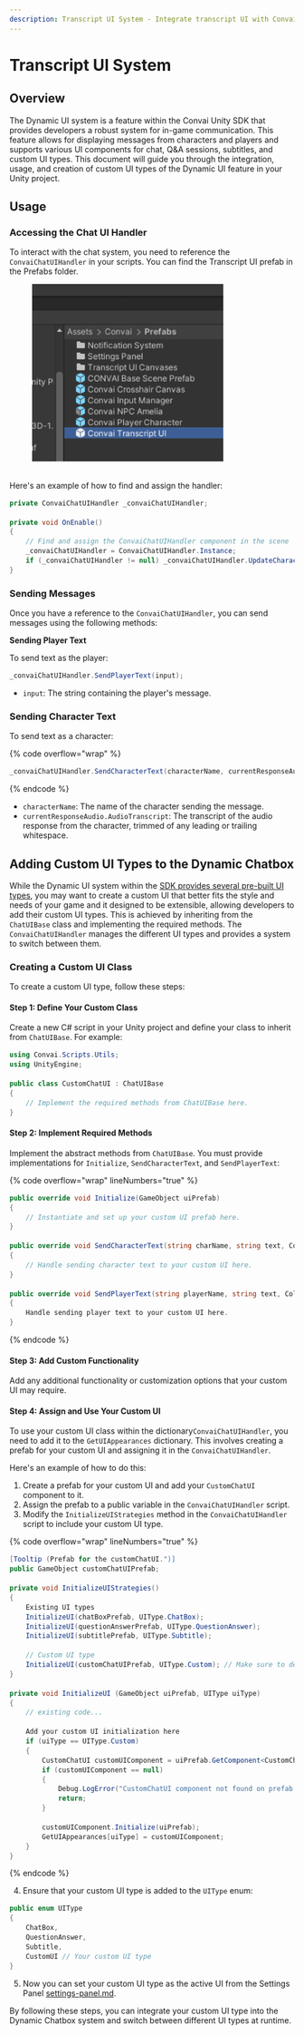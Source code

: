 ```yaml
---
description: Transcript UI System - Integrate transcript UI with Convai's Unity plugin.
---
```


# Transcript UI System

## Overview

The Dynamic UI system is a feature within the Convai Unity SDK that provides developers a robust system for in-game communication. This feature allows for displaying messages from characters and players and supports various UI components for chat, Q\&A sessions, subtitles, and custom UI types. This document will guide you through the integration, usage, and creation of custom UI types of the Dynamic UI feature in your Unity project.

## Usage

### Accessing the Chat UI Handler

To interact with the chat system, you need to reference the `ConvaiChatUIHandler` in your scripts. You can find the Transcript UI prefab in the Prefabs folder.&#x20;

<figure><img src="../../../.gitbook/assets/image 1.png" alt="" width="338"><figcaption></figcaption></figure>

\
Here's an example of how to find and assign the handler:

```csharp
private ConvaiChatUIHandler _convaiChatUIHandler;

private void OnEnable()
{
    // Find and assign the ConvaiChatUIHandler component in the scene
    _convaiChatUIHandler = ConvaiChatUIHandler.Instance;
    if (_convaiChatUIHandler != null) _convaiChatUIHandler.UpdateCharacterList();
}
```

### Sending Messages

Once you have a reference to the `ConvaiChatUIHandler`, you can send messages using the following methods:

**Sending Player Text**

To send text as the player:

```csharp
_convaiChatUIHandler.SendPlayerText(input);
```

* `input`: The string containing the player's message.

### **Sending Character Text**

To send text as a character:

{% code overflow="wrap" %}
```csharp
_convaiChatUIHandler.SendCharacterText(characterName, currentResponseAudio.AudioTranscript.Trim());
```
{% endcode %}

* `characterName`: The name of the character sending the message.
* `currentResponseAudio.AudioTranscript`: The transcript of the audio response from the character, trimmed of any leading or trailing whitespace.

## Adding Custom UI Types to the Dynamic Chatbox

While the Dynamic UI system within the [SDK provides several pre-built UI types](convai-ui-prefabs.md), you may want to create a custom UI that better fits the style and needs of your game and it designed to be extensible, allowing developers to add their custom UI types. This is achieved by inheriting from the `ChatUIBase` class and implementing the required methods. The `ConvaiChatUIHandler` manages the different UI types and provides a system to switch between them.

### Creating a Custom UI Class

To create a custom UI type, follow these steps:

#### Step 1: Define Your Custom Class

Create a new C# script in your Unity project and define your class to inherit from `ChatUIBase`. For example:

```csharp
using Convai.Scripts.Utils;
using UnityEngine;

public class CustomChatUI : ChatUIBase
{
    // Implement the required methods from ChatUIBase here.
}
```

#### Step 2: Implement Required Methods

Implement the abstract methods from `ChatUIBase`. You must provide implementations for `Initialize`, `SendCharacterText`, and `SendPlayerText`:

{% code overflow="wrap" lineNumbers="true" %}
```csharp
public override void Initialize(GameObject uiPrefab)
{
    // Instantiate and set up your custom UI prefab here.
}

public override void SendCharacterText(string charName, string text, Color characterTextColor)
{
    // Handle sending character text to your custom UI here.
}

public override void SendPlayerText(string playerName, string text, Color playerTextColor)
{
    Handle sending player text to your custom UI here.
}
```
{% endcode %}

#### Step 3: Add Custom Functionality

Add any additional functionality or customization options that your custom UI may require.

#### Step 4: Assign and Use Your Custom UI

To use your custom UI class within the dictionary`ConvaiChatUIHandler`, you need to add it to the `GetUIAppearances` dictionary. This involves creating a prefab for your custom UI and assigning it in the `ConvaiChatUIHandler`.

Here's an example of how to do this:

1. Create a prefab for your custom UI and add your `CustomChatUI` component to it.
2. Assign the prefab to a public variable in the `ConvaiChatUIHandler` script.
3. Modify the `InitializeUIStrategies` method in the `ConvaiChatUIHandler` script to include your custom UI type.

{% code overflow="wrap" lineNumbers="true" %}
```csharp
[Tooltip (Prefab for the customChatUI.")]
public GameObject customChatUIPrefab;

private void InitializeUIStrategies()
{
    Existing UI types
    InitializeUI(chatBoxPrefab, UIType.ChatBox);
    InitializeUI(questionAnswerPrefab, UIType.QuestionAnswer);
    InitializeUI(subtitlePrefab, UIType.Subtitle);

    // Custom UI type
    InitializeUI(customChatUIPrefab, UIType.Custom); // Make sure to define UIType.Custom in the UIType enum
}

private void InitializeUI (GameObject uiPrefab, UIType uiType)
{
    // existing code...

    Add your custom UI initialization here
    if (uiType == UIType.Custom)
    {
        CustomChatUI customUIComponent = uiPrefab.GetComponent<CustomChatUI>();
        if (customUIComponent == null)
        {
            Debug.LogError("CustomChatUI component not found on prefab.");
            return;
        }

        customUIComponent.Initialize(uiPrefab);
        GetUIAppearances[uiType] = customUIComponent;
    }
}
```
{% endcode %}

4. Ensure that your custom UI type is added to the `UIType` enum:

```csharp
public enum UIType
{
    ChatBox,
    QuestionAnswer,
    Subtitle,
    CustomUI // Your custom UI type
}
```

5. Now you can set your custom UI type as the active UI from the Settings Panel [settings-panel.md](settings-panel.md "mention").

By following these steps, you can integrate your custom UI type into the Dynamic Chatbox system and switch between different UI types at runtime.



